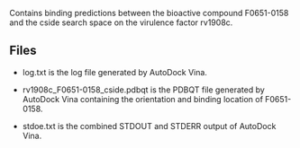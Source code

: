 Contains binding predictions between the bioactive compound F0651-0158 and the cside search space on the virulence factor rv1908c.

## Files

- log.txt is the log file generated by AutoDock Vina.

- rv1908c_F0651-0158_cside.pdbqt is the PDBQT file generated by AutoDock Vina containing the orientation and binding location of F0651-0158.

- stdoe.txt is the combined STDOUT and STDERR output of AutoDock Vina.

